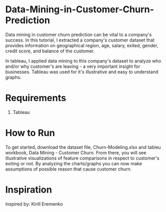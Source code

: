 # Data-Mining-in-Customer-Churn-Prediction
Data mining in customer churn prediction can be vital to a company's success. In this tutorial, I extracted a company's customer dataset that provides information on geographical region, age, salary, exited, gender, credit score, and balance of the customer. 

In tableau, I applied data mining to this company's dataset to analyze who and/or why customer's are leaving - a very important insight for businesses. Tableau was used for it's illustrative and easy to understand graphs.

# Requirements
1. Tableau 


# How to Run
To get started, download the dataset file, Churn-Modeling.xlsx and tableu workbook, Data Mining - Customer Churn. From there, you will see illustrative visualizations of feature comparisons in respect to customer's exiting or not. By analyzing the charts/graphs you can now make assumptions of possible reason that cause customer churn.

# Inspiration
Inspired by: Kirill Eremenko
